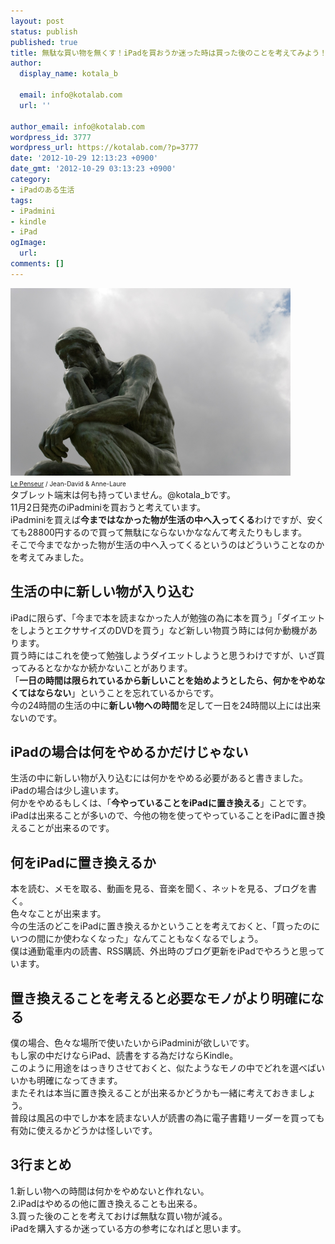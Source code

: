 ```yaml
---
layout: post
status: publish
published: true
title: 無駄な買い物を無くす！iPadを買おうか迷った時は買った後のことを考えてみよう！
author:
  display_name: kotala_b

  email: info@kotalab.com
  url: ''

author_email: info@kotalab.com
wordpress_id: 3777
wordpress_url: https://kotalab.com/?p=3777
date: '2012-10-29 12:13:23 +0900'
date_gmt: '2012-10-29 03:13:23 +0900'
category:
- iPadのある生活
tags:
- iPadmini
- kindle
- iPad
ogImage:
  url:
comments: []
---
```

<p><a href="/wp-content/uploads/ipad_121029.jpg" target="_blank"><img src="/wp-content/uploads/ipad_121029.jpg" alt="" title="ipad_121029" width="448" height="300" class="alignnone size-full wp-image-3778" /></a><br />
<span style="font-size:10px;"><a href="https://www.flickr.com/photos/jedalani/2744362014/" target="_blank">Le Penseur</a> / Jean-David &amp; Anne-Laure</span><br />
タブレット端末は何も持っていません。@kotala_bです。<br />
11月2日発売のiPadminiを買おうと考えています。<br />
iPadminiを買えば<strong>今まではなかった物が生活の中へ入ってくる</strong>わけですが、安くても28800円するので買って無駄にならないかななんて考えたりもします。<br />
そこで今までなかった物が生活の中へ入ってくるというのはどういうことなのかを考えてみました。<br />
</p>
<!--more-->
<h2>生活の中に新しい物が入り込む</h2>
<p>iPadに限らず、「今まで本を読まなかった人が勉強の為に本を買う」「ダイエットをしようとエクササイズのDVDを買う」など新しい物買う時には何か動機があります。<br />
買う時にはこれを使って勉強しようダイエットしようと思うわけですが、いざ買ってみるとなかなか続かないことがあります。<br />
「<strong>一日の時間は限られているから新しいことを始めようとしたら、何かをやめなくてはならない</strong>」ということを忘れているからです。<br />
今の24時間の生活の中に<strong>新しい物への時間</strong>を足して一日を24時間以上には出来ないのです。</p>
<h2>iPadの場合は何をやめるかだけじゃない</h2>
<p>生活の中に新しい物が入り込むには何かをやめる必要があると書きました。<br />
iPadの場合は少し違います。<br />
何かをやめるもしくは、「<strong>今やっていることをiPadに置き換える</strong>」ことです。<br />
iPadは出来ることが多いので、今他の物を使ってやっていることをiPadに置き換えることが出来るのです。</p>
<h2>何をiPadに置き換えるか</h2>
<p>本を読む、メモを取る、動画を見る、音楽を聞く、ネットを見る、ブログを書く。<br />
色々なことが出来ます。<br />
今の生活のどこをiPadに置き換えるかということを考えておくと、「買ったのにいつの間にか使わなくなった」なんてこともなくなるでしょう。<br />
僕は通勤電車内の読書、RSS購読、外出時のブログ更新をiPadでやろうと思っています。</p>
<h2>置き換えることを考えると必要なモノがより明確になる</h2>
<p>僕の場合、色々な場所で使いたいからiPadminiが欲しいです。<br />
もし家の中だけならiPad、読書をする為だけならKindle。<br />
このように用途をはっきりさせておくと、似たようなモノの中でどれを選べばいいかも明確になってきます。<br />
またそれは本当に置き換えることが出来るかどうかも一緒に考えておきましょう。<br />
普段は風呂の中でしか本を読まない人が読書の為に電子書籍リーダーを買っても有効に使えるかどうかは怪しいです。</p>
<h2>3行まとめ</h2>
<p>1.新しい物への時間は何かをやめないと作れない。<br />
2.iPadはやめるの他に置き換えることも出来る。<br />
3.買った後のことを考えておけば無駄な買い物が減る。<br />
iPadを購入するか迷っている方の参考になればと思います。</p>
